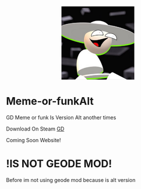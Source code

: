 <p align="center">
  <img src="pack.png" alt="Opposition" width=200 />
</p>

# Meme-or-funkAlt

GD Meme or funk Is Version Alt another times

Download On Steam [GD](https://store.steampowered.com/app/322170/Geometry_Dash/)

Coming Soon Website!

# !IS NOT GEODE MOD!
Before im not using geode mod because is alt version
